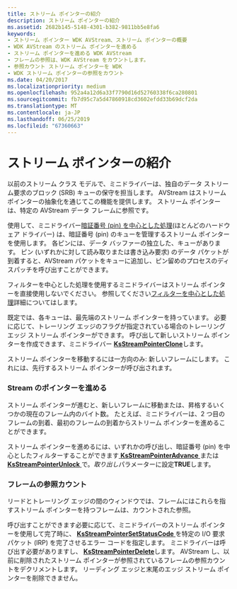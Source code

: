 ```yaml
---
title: ストリーム ポインターの紹介
description: ストリーム ポインターの紹介
ms.assetid: 2682b145-5148-4301-b382-9811bb5e8fa6
keywords:
- ストリーム ポインター WDK AVStream、ストリーム ポインターの概要
- WDK AVStream のストリーム ポインターを進める
- ストリーム ポインターを進める WDK AVStream
- フレームの参照は、WDK AVStream をカウントします。
- 参照カウント ストリーム ポインターを WDK
- WDK ストリーム ポインターの参照をカウント
ms.date: 04/20/2017
ms.localizationpriority: medium
ms.openlocfilehash: 952a4a12d6a33f7790d16d52760338f6ca280801
ms.sourcegitcommit: fb7d95c7a5d47860918cd3602efdd33b69dcf2da
ms.translationtype: MT
ms.contentlocale: ja-JP
ms.lasthandoff: 06/25/2019
ms.locfileid: "67360663"
---
```

# <a name="introduction-to-stream-pointers"></a>ストリーム ポインターの紹介





以前のストリーム クラス モデルで、ミニドライバーは、独自のデータ ストリーム要求のブロック (SRB) キューの保守を担当します。 AVStream はストリーム ポインターの抽象化を通じてこの機能を提供します。 ストリーム ポインターは、特定の AVStream データ フレームに参照です。

使用して、ミニドライバー[暗証番号 (pin) を中心とした処理](pin-centric-processing.md)(ほとんどのハードウェア ドライバー) は、暗証番号 (pin) のキューを管理するストリーム ポインターを使用します。 各ピンには、データ バッファーの独立した、キューがあります。 ピン (いずれかに対して読み取りまたは書き込み要求) のデータ パケットが到着すると、AVStream パケットをキューに追加し、ピン留めのプロセスのディスパッチを呼び出すことができます。

フィルターを中心とした処理を使用するミニドライバーはストリーム ポインターを直接使用しないでください。 参照してください[フィルターを中心とした処理](filter-centric-processing.md)詳細についてはします。

既定では、各キューは、最先端のストリーム ポインターを持っています。 必要に応じて、トレーリング エッジのフラグが指定されている場合のトレーリング エッジ ストリーム ポインターができます。 呼び出して新しいストリーム ポインターを作成できます、ミニドライバー [ **KsStreamPointerClone**](https://docs.microsoft.com/windows-hardware/drivers/ddi/content/ks/nf-ks-ksstreampointerclone)します。

ストリーム ポインターを移動するには一方向のみ: 新しいフレームにします。 これには、先行するストリーム ポインターが呼び出されます。

### <a name="advancing-a-stream-pointer"></a>Stream のポインターを進める

ストリーム ポインターが進むと、新しいフレームに移動または、昇格するいくつかの現在のフレーム内のバイト数。 たとえば、ミニドライバーは、2 つ目のフレームの到着、最初のフレームの到着からストリーム ポインターを進めることができます。

ストリーム ポインターを進めるには、いずれかの呼び出し、暗証番号 (pin) を中心としたフィルターすることができます[ **KsStreamPointerAdvance** ](https://docs.microsoft.com/windows-hardware/drivers/ddi/content/ks/nf-ks-ksstreampointeradvance)または[ **KsStreamPointerUnlock** ](https://docs.microsoft.com/windows-hardware/drivers/ddi/content/ks/nf-ks-ksstreampointerunlock)で。*取り出し*パラメーターに設定**TRUE**します。

### <a name="frame-reference-counts"></a>フレームの参照カウント

リードとトレーリング エッジの間のウィンドウでは、フレームにはこれらを指すストリーム ポインターを持つフレームは、カウントされた参照。

呼び出すことができます必要に応じて、ミニドライバーのストリーム ポインターを使用して完了時に、 [ **KsStreamPointerSetStatusCode** ](https://docs.microsoft.com/windows-hardware/drivers/ddi/content/ks/nf-ks-ksstreampointersetstatuscode)を特定の I/O 要求パケット (IRP) を完了させるエラー コードを指定します。 ミニドライバーは呼び出す必要がありますし、 [ **KsStreamPointerDelete**](https://docs.microsoft.com/windows-hardware/drivers/ddi/content/ks/nf-ks-ksstreampointerdelete)します。 AVStream し、以前に削除されたストリーム ポインターが参照されているフレームの参照カウントをデクリメントします。 リーディング エッジと末尾のエッジ ストリーム ポインターを削除できません。

 

 




